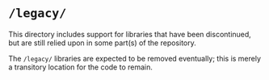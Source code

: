 # `/legacy/`

This directory includes support for libraries that have been discontinued, but are still relied upon in some part(s) of the repository.

The `/legacy/` libraries are expected to be removed eventually; this is merely a transitory location for the code to remain.
